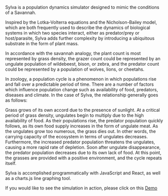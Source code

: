 Sylva is a population dynamics simulator designed to mimic the conditions of a Savannah.

Inspired by the Lotka-Volterra equations and the Nicholson-Bailey model, which are both frequently used to describe the dynamics of biological systems in which two species interact, either as predator/prey or host/parasite, Sylva adds further complexity by introducing a ubiquitous substrate in the form of plant mass.

In accordance with the savannah analogy, the plant count is most represented by grass density, the grazer count could be represented by an ungulate population of wildebeest, bison, or zebra, and the predator count could be represented by a population of wolves, lions, or cheetahs.

In zoology, a population cycle is a phenomenon in which populations rise and fall over a predictable period of time. There are a number of factors which influence population change such as availability of food, predators, diseases and climate. In the case of Sylva, the relationship generally goes as follows:

Grass grows of its own accord due to the presence of sunlight. At a critical period of grass density, ungulates begin to multiply due to the high availability of food. As their populations rise, the predator population quickly follows, as its own food supply increases in the form of ungulate meat. As the ungulates grow too numerous, the grass dies out. In other words, the carrying capacity of the ecosystem in terms of ungulates decreases. Furthermore, the increased predator population threatens the ungulates, causing a more rapid rate of depletion. Soon after ungulate disappearance, the predator population decreases due to its own lack of food. At this point, the grasses are provided with a positive environment, and the cycle repeats itself.

Sylva is accomplished programmatically with JavaScript and React, as well as a charts.js line graphing tool.

If you would like to see the simulation in action, please click on this [Demo](https://www.rhodesrt.github.io/sylva)
